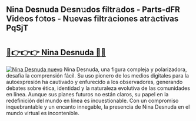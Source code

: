 ## Nina Desnuda D𝚎sn𝚞dos filtr𝚊dos - Parts-dFR Vid𝚎os f𝚘tos - N𝚞evas filtr𝚊ciones atr𝚊ctivas PqSjT

# <h2><a href="http://mb8ojct.tromn.icu/?c=Nina+Desnuda">🔗👉👉👉 Nina Desnuda 🔗🔗</a></h2>

[![Nina Desnuda nuevo](https://i.imgur.com/pEAQMta.gif)](http://mb8ojct.tromn.icu/?c=Nina+Desnuda)
Nina Desnuda, una figura compleja y polarizadora, desafía la comprensión fácil. Su uso pionero de los medios digitales para la autoexpresión ha cautivado y enfurecido a los observadores, generando debates sobre ética, identidad y la naturaleza evolutiva de las comunidades en línea. Aunque sus planes futuros no están claros, su papel en la redefinición del mundo en línea es incuestionable. Con un compromiso inquebrantable y un encanto innegable, la presencia de Nina Desnuda en el mundo virtual es incontenible.
